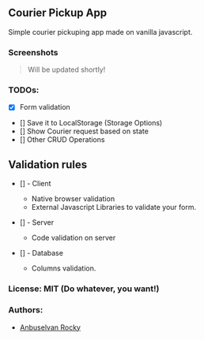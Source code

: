 ## Courier Pickup App

Simple courier pickuping app made on vanilla javascript.

### Screenshots

> Will be updated shortly!

### TODOs:

- [x] Form validation
- [] Save it to LocalStorage (Storage Options)
- [] Show Courier request based on state
- [] Other CRUD Operations

## Validation rules

- [] - Client

  - Native browser validation
  - External Javascript Libraries to validate your form.

- [] - Server

  - Code validation on server

- [] - Database
  - Columns validation.

### License: MIT (Do whatever, you want!)

### Authors:

- [Anbuselvan Rocky](https://fb.me/anburocky3)

